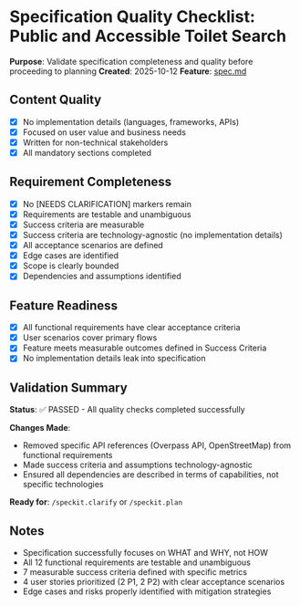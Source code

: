 # Specification Quality Checklist: Public and Accessible Toilet Search

**Purpose**: Validate specification completeness and quality before proceeding to planning
**Created**: 2025-10-12
**Feature**: [spec.md](../spec.md)

## Content Quality

- [x] No implementation details (languages, frameworks, APIs)
- [x] Focused on user value and business needs
- [x] Written for non-technical stakeholders
- [x] All mandatory sections completed

## Requirement Completeness

- [x] No [NEEDS CLARIFICATION] markers remain
- [x] Requirements are testable and unambiguous
- [x] Success criteria are measurable
- [x] Success criteria are technology-agnostic (no implementation details)
- [x] All acceptance scenarios are defined
- [x] Edge cases are identified
- [x] Scope is clearly bounded
- [x] Dependencies and assumptions identified

## Feature Readiness

- [x] All functional requirements have clear acceptance criteria
- [x] User scenarios cover primary flows
- [x] Feature meets measurable outcomes defined in Success Criteria
- [x] No implementation details leak into specification

## Validation Summary

**Status**: ✅ PASSED - All quality checks completed successfully

**Changes Made**:
- Removed specific API references (Overpass API, OpenStreetMap) from functional requirements
- Made success criteria and assumptions technology-agnostic
- Ensured all dependencies are described in terms of capabilities, not specific technologies

**Ready for**: `/speckit.clarify` or `/speckit.plan`

## Notes

- Specification successfully focuses on WHAT and WHY, not HOW
- All 12 functional requirements are testable and unambiguous
- 7 measurable success criteria defined with specific metrics
- 4 user stories prioritized (2 P1, 2 P2) with clear acceptance scenarios
- Edge cases and risks properly identified with mitigation strategies
